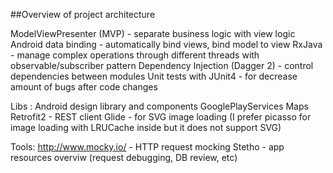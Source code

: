 ##Overview of project architecture

ModelViewPresenter (MVP) - separate business logic with view logic 
Android data binding - automatically bind views, bind model to view 
RxJava - manage complex operations through different threads with observable/subscriber pattern 
Dependency Injection (Dagger 2) - control dependencies between modules 
Unit tests with JUnit4 - for decrease amount of bugs after code changes 

Libs : 
Android design library and components 
GooglePlayServices Maps 
Retrofit2 - REST client 
Glide - for SVG image loading (I prefer picasso for image loading with LRUCache inside 
                                but it does not support SVG) 

Tools: 
http://www.mocky.io/ - HTTP request mocking 
Stetho - app resources overviw (request debugging, DB review, etc) 
